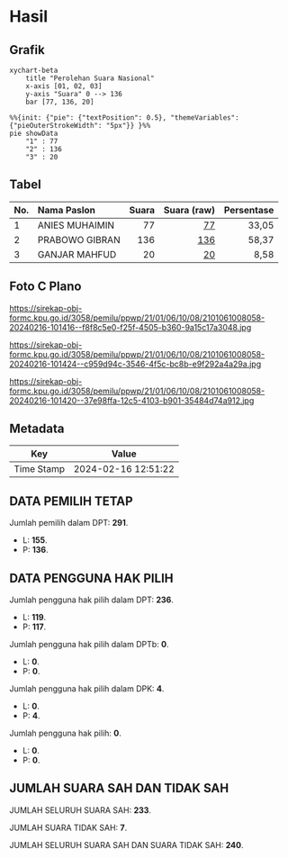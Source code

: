 # Hasil

## Grafik

```mermaid
xychart-beta
    title "Perolehan Suara Nasional"
    x-axis [01, 02, 03]
    y-axis "Suara" 0 --> 136
    bar [77, 136, 20]
```

```mermaid
%%{init: {"pie": {"textPosition": 0.5}, "themeVariables": {"pieOuterStrokeWidth": "5px"}} }%%
pie showData
    "1" : 77
    "2" : 136
    "3" : 20
```

## Tabel

| No. | Nama Paslon    | Suara | Suara (raw) | Persentase |
|:--- |:-------------- | -----:| -----------:| ----------:|
| 1   | ANIES MUHAIMIN | 77    | [77][p-1]   | 33,05      |
| 2   | PRABOWO GIBRAN | 136   | [136][p-2]  | 58,37      |
| 3   | GANJAR MAHFUD  | 20    | [20][p-3]   | 8,58       |


[p-1]: https://github.com/gigit-pemilu/pemilu-2024/blob/main/pilpres/hitung-suara/sub/21-kepulauan-riau/sub/01-bintan/sub/06-bintan-timur/sub/1008-kijang-kota/sub/058-tps/sub/paslon-1.txt
[p-2]: https://github.com/gigit-pemilu/pemilu-2024/blob/main/pilpres/hitung-suara/sub/21-kepulauan-riau/sub/01-bintan/sub/06-bintan-timur/sub/1008-kijang-kota/sub/058-tps/sub/paslon-2.txt
[p-3]: https://github.com/gigit-pemilu/pemilu-2024/blob/main/pilpres/hitung-suara/sub/21-kepulauan-riau/sub/01-bintan/sub/06-bintan-timur/sub/1008-kijang-kota/sub/058-tps/sub/paslon-3.txt

## Foto C Plano

https://sirekap-obj-formc.kpu.go.id/3058/pemilu/ppwp/21/01/06/10/08/2101061008058-20240216-101416--f8f8c5e0-f25f-4505-b360-9a15c17a3048.jpg

https://sirekap-obj-formc.kpu.go.id/3058/pemilu/ppwp/21/01/06/10/08/2101061008058-20240216-101424--c959d94c-3546-4f5c-bc8b-e9f292a4a29a.jpg

https://sirekap-obj-formc.kpu.go.id/3058/pemilu/ppwp/21/01/06/10/08/2101061008058-20240216-101420--37e98ffa-12c5-4103-b901-35484d74a912.jpg


## Metadata

| Key        | Value               |
| ---------- | ------------------- |
| Time Stamp | 2024-02-16 12:51:22 |


## DATA PEMILIH TETAP

Jumlah pemilih dalam DPT: **291**.
 * L: **155**.
 * P: **136**.

## DATA PENGGUNA HAK PILIH

Jumlah pengguna hak pilih dalam DPT: **236**.
 * L: **119**.
 * P: **117**.

Jumlah pengguna hak pilih dalam DPTb: **0**.
 * L: **0**.
 * P: **0**.

Jumlah pengguna hak pilih dalam DPK: **4**.
 * L: **0**.
 * P: **4**.

Jumlah pengguna hak pilih: **0**.
 * L: **0**.
 * P: **0**.

## JUMLAH SUARA SAH DAN TIDAK SAH

JUMLAH SELURUH SUARA SAH: **233**.

JUMLAH SUARA TIDAK SAH: **7**.

JUMLAH SELURUH SUARA SAH DAN SUARA TIDAK SAH: **240**.


